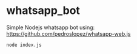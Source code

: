 # whatsapp_bot

Simple Nodejs whatsapp bot using:
https://github.com/pedroslopez/whatsapp-web.js

```sh
node index.js
```
